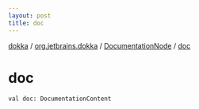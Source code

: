 ```yaml
---
layout: post
title: doc
---
```

[dokka](../../index.md) / [org.jetbrains.dokka](../index.md) / [DocumentationNode](index.md) / [doc](doc.md)

# doc

```
val doc: DocumentationContent
```
